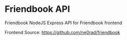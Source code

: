 # Friendbook API

Friendbook NodeJS Express API for Friendbook frontend

Frontend Source: https://github.com/ne0rad/friendbook
